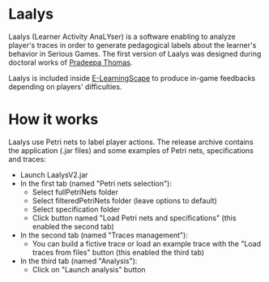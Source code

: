 # Laalys
Laalys (Learner Activity AnaLYser) is a software enabling to analyze player's traces in order to generate pedagogical labels about the learner's behavior in Serious Games. The first version of Laalys was designed during doctoral works of [Pradeepa Thomas](https://www.lip6.fr/actualite/personnes-fiche.php?ident=D1069).

Laalys is included inside [E-LearningScape](https://github.com/Mocahteam/E-LearningScape) to produce in-game feedbacks depending on players' difficulties.

# How it works
Laalys use Petri nets to label player actions. The release archive contains the application (.jar files) and some examples of Petri nets, specifications and traces:
- Launch LaalysV2.jar
- In the first tab (named "Petri nets selection"):
  - Select fullPetriNets folder
  - Select filteredPetriNets folder (leave options to default)
  - Select specification folder
  - Click button named "Load Petri nets and specifications" (this enabled the second tab)
- In the second tab (named "Traces management"):
  - You can build a fictive trace or load an example trace with the "Load traces from files" button (this enabled the third tab)
- In the third tab (named "Analysis"):
  - Click on "Launch analysis" button
